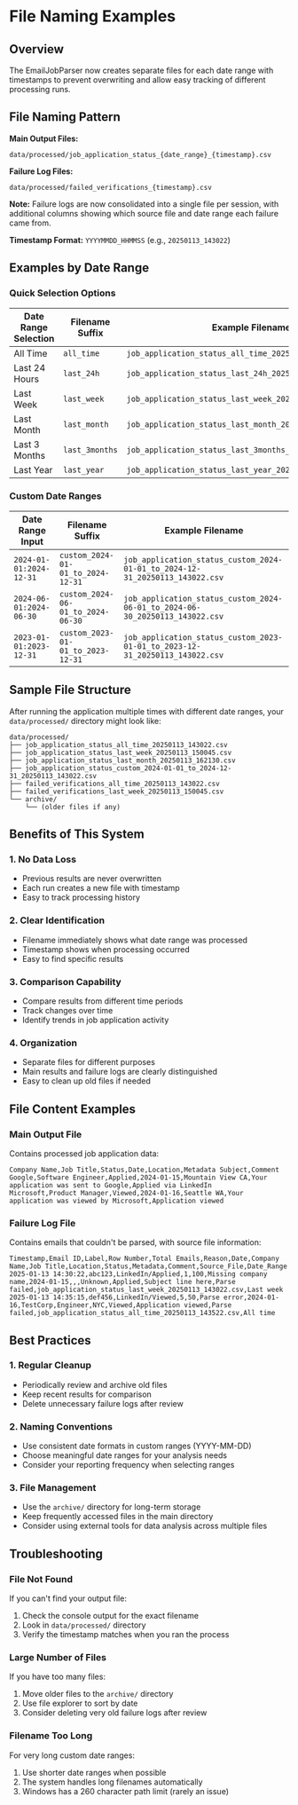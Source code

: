 # File Naming Examples

## Overview

The EmailJobParser now creates separate files for each date range with timestamps to prevent overwriting and allow easy tracking of different processing runs.

## File Naming Pattern

**Main Output Files:**
```
data/processed/job_application_status_{date_range}_{timestamp}.csv
```

**Failure Log Files:**
```
data/processed/failed_verifications_{timestamp}.csv
```

**Note:** Failure logs are now consolidated into a single file per session, with additional columns showing which source file and date range each failure came from.

**Timestamp Format:** `YYYYMMDD_HHMMSS` (e.g., `20250113_143022`)

## Examples by Date Range

### Quick Selection Options

| Date Range Selection | Filename Suffix | Example Filename |
|---------------------|----------------|------------------|
| All Time | `all_time` | `job_application_status_all_time_20250113_143022.csv` |
| Last 24 Hours | `last_24h` | `job_application_status_last_24h_20250113_143022.csv` |
| Last Week | `last_week` | `job_application_status_last_week_20250113_143022.csv` |
| Last Month | `last_month` | `job_application_status_last_month_20250113_143022.csv` |
| Last 3 Months | `last_3months` | `job_application_status_last_3months_20250113_143022.csv` |
| Last Year | `last_year` | `job_application_status_last_year_20250113_143022.csv` |

### Custom Date Ranges

| Date Range Input | Filename Suffix | Example Filename |
|------------------|----------------|------------------|
| `2024-01-01:2024-12-31` | `custom_2024-01-01_to_2024-12-31` | `job_application_status_custom_2024-01-01_to_2024-12-31_20250113_143022.csv` |
| `2024-06-01:2024-06-30` | `custom_2024-06-01_to_2024-06-30` | `job_application_status_custom_2024-06-01_to_2024-06-30_20250113_143022.csv` |
| `2023-01-01:2023-12-31` | `custom_2023-01-01_to_2023-12-31` | `job_application_status_custom_2023-01-01_to_2023-12-31_20250113_143022.csv` |

## Sample File Structure

After running the application multiple times with different date ranges, your `data/processed/` directory might look like:

```
data/processed/
├── job_application_status_all_time_20250113_143022.csv
├── job_application_status_last_week_20250113_150045.csv
├── job_application_status_last_month_20250113_162130.csv
├── job_application_status_custom_2024-01-01_to_2024-12-31_20250113_143022.csv
├── failed_verifications_all_time_20250113_143022.csv
├── failed_verifications_last_week_20250113_150045.csv
└── archive/
    └── (older files if any)
```

## Benefits of This System

### 1. **No Data Loss**
- Previous results are never overwritten
- Each run creates a new file with timestamp
- Easy to track processing history

### 2. **Clear Identification**
- Filename immediately shows what date range was processed
- Timestamp shows when processing occurred
- Easy to find specific results

### 3. **Comparison Capability**
- Compare results from different time periods
- Track changes over time
- Identify trends in job application activity

### 4. **Organization**
- Separate files for different purposes
- Main results and failure logs are clearly distinguished
- Easy to clean up old files if needed

## File Content Examples

### Main Output File
Contains processed job application data:
```csv
Company Name,Job Title,Status,Date,Location,Metadata Subject,Comment
Google,Software Engineer,Applied,2024-01-15,Mountain View CA,Your application was sent to Google,Applied via LinkedIn
Microsoft,Product Manager,Viewed,2024-01-16,Seattle WA,Your application was viewed by Microsoft,Application viewed
```

### Failure Log File
Contains emails that couldn't be parsed, with source file information:
```csv
Timestamp,Email ID,Label,Row Number,Total Emails,Reason,Date,Company Name,Job Title,Location,Status,Metadata,Comment,Source_File,Date_Range
2025-01-13 14:30:22,abc123,LinkedIn/Applied,1,100,Missing company name,2024-01-15,,,Unknown,Applied,Subject line here,Parse failed,job_application_status_last_week_20250113_143022.csv,Last week
2025-01-13 14:35:15,def456,LinkedIn/Viewed,5,50,Parse error,2024-01-16,TestCorp,Engineer,NYC,Viewed,Application viewed,Parse failed,job_application_status_all_time_20250113_143522.csv,All time
```

## Best Practices

### 1. **Regular Cleanup**
- Periodically review and archive old files
- Keep recent results for comparison
- Delete unnecessary failure logs after review

### 2. **Naming Conventions**
- Use consistent date formats in custom ranges (YYYY-MM-DD)
- Choose meaningful date ranges for your analysis needs
- Consider your reporting frequency when selecting ranges

### 3. **File Management**
- Use the `archive/` directory for long-term storage
- Keep frequently accessed files in the main directory
- Consider using external tools for data analysis across multiple files

## Troubleshooting

### File Not Found
If you can't find your output file:
1. Check the console output for the exact filename
2. Look in `data/processed/` directory
3. Verify the timestamp matches when you ran the process

### Large Number of Files
If you have too many files:
1. Move older files to the `archive/` directory
2. Use file explorer to sort by date
3. Consider deleting very old failure logs after review

### Filename Too Long
For very long custom date ranges:
1. Use shorter date ranges when possible
2. The system handles long filenames automatically
3. Windows has a 260 character path limit (rarely an issue) 